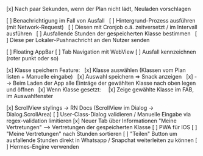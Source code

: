 [x] Nach paar Sekunden, wenn der Plan nicht lädt, Neuladen vorschlagen

[ ] Benachrichtigung im Fall von Ausfall
&nbsp;&nbsp;[ ] Hintergrund-Prozess ausführen (mit Network-Request)
&nbsp;&nbsp;[ ] Diesen mit Cronjob o.ä. zeitversetzt / im Intervall ausführen
&nbsp;&nbsp;[ ] Ausfallende Stunden der gespeicherten Klasse bestimmen
&nbsp;&nbsp;[ ] Diese per Lokaler-Pushnachricht an den Nutzer senden

[ ] Floating AppBar
[ ] Tab Navigation mit WebView
[ ] Ausfall kennzeichnen (roter punkt oder so)

[x] Klasse speichern Feature:
&nbsp;&nbsp;[x] Klasse auswählen (Klassen vom Plan listen + Manuelle eingabe)
&nbsp;&nbsp;[x] Auswahl speichern => Snack anzeigen
&nbsp;&nbsp;[x] --> Beim Laden der App alle Einträge der gewählten Klasse nach oben legen und öffnen
&nbsp;&nbsp;[x] Wenn Klasse gesetzt:
&nbsp;&nbsp;&nbsp;&nbsp;[x] Zeige gewählte Klasse im FAB, im Auswahlfenster

[x] ScrollView stylings -> RN Docs (ScrollView im Dialog -> Dialog.ScrollArea)
[ ] User-Class-Dialog validieren / Manuelle Eingabe via regex-validation limitieren
[x] Neuer Tab über Informationen "Meine Vertretungen" --> Vertretungen der gespeicherten Klasse
[ ] PWA für IOS
[ ] "Meine Vertretungen" nach Stunden sortieren
[ ] "Teilen" Button um ausfallende Stunden direkt in Whatsapp / Snapchat weiterleiten zu können
[ ] Hermes-Engine verwenden